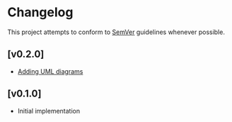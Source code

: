# Changelog
This project attempts to conform to [SemVer](https://semver.org/) guidelines whenever possible.

## [v0.2.0]
* [Adding UML diagrams]()

## [v0.1.0]
* Initial implementation